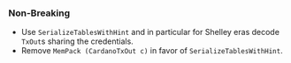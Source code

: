 <!--
A new scriv changelog fragment.

Uncomment the section that is right (remove the HTML comment wrapper).
For top level release notes, leave all the headers commented out.
-->

<!--
### Patch

- A bullet item for the Patch category.

-->

### Non-Breaking

- Use `SerializeTablesWithHint` and in particular for Shelley eras
  decode `TxOut`s sharing the credentials.
- Remove `MemPack (CardanoTxOut c)` in favor of `SerializeTablesWithHint`.

<!--
### Breaking

- A bullet item for the Breaking category.

-->
